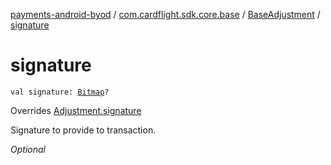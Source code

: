 [payments-android-byod](../../index.md) / [com.cardflight.sdk.core.base](../index.md) / [BaseAdjustment](index.md) / [signature](./signature.md)

# signature

`val signature: `[`Bitmap`](https://developer.android.com/reference/android/graphics/Bitmap.html)`?`

Overrides [Adjustment.signature](../../com.cardflight.sdk.core/-adjustment/signature.md)

Signature to provide to transaction.

*Optional*

